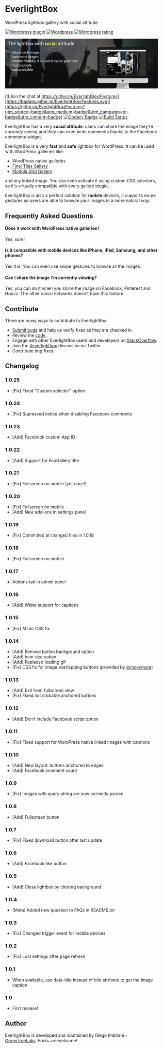 # EverlightBox

WordPress lightbox gallery with social attitude

[![Wordpress plugin](http://img.shields.io/wordpress/plugin/v/everlightbox.svg)](https://wordpress.org/plugins/everlightbox/)
[![Wordpress](http://img.shields.io/wordpress/plugin/dt/everlightbox.svg)](https://wordpress.org/plugins/everlightbox/)
[![Wordpress rating](http://img.shields.io/wordpress/plugin/r/everlightbox.svg)](https://wordpress.org/plugins/everlightbox/)


![EverlightBox](images/banner-772x250.png)

[![Join the chat at https://gitter.im/EverlightBox/Features](https://badges.gitter.im/EverlightBox/Features.svg)](https://gitter.im/EverlightBox/Features?utm_source=badge&utm_medium=badge&utm_campaign=pr-badge&utm_content=badge)
[![Codacy Badge](https://api.codacy.com/project/badge/Grade/6a939df5f4e4464ea6f55348ffe76169)](https://www.codacy.com/app/diego_8/EverlightBox?utm_source=github.com&amp;utm_medium=referral&amp;utm_content=GreenTreeLabs/EverlightBox&amp;utm_campaign=Badge_Grade)
[![Build Status](https://travis-ci.org/GreenTreeLabs/EverlightBox.svg?branch=master)](https://travis-ci.org/GreenTreeLabs/EverlightBox)

EverlightBox has a very **social attitude**: users can share the image they're *currently* seeing and they can even write comments thanks to the Facebook comments widget.

EverlightBox is a very **fast** and **safe** lightbox for WordPress. It can be used with WordPress galleries like:

- WordPress native galleries
- [Final Tiles Gallery](https://wordpress.org/plugins/final-tiles-grid-gallery-lite/)
- [Modula Grid Gallery](https://wordpress.org/plugins/modula-best-grid-gallery/)
 
and any linked image. You can even activate it using custom CSS selectors, so it's virtually compatible with every gallery plugin.

EverlightBox is also a perfect solution for **mobile** devices, it supports swipe gestures so users are able to browse your images in a more natural way.

## Frequently Asked Questions

#### Does it work with WordPress native galleries?
Yes, sure!

#### Is it compatible with mobile devices like iPhone, iPad, Samsung, and other phones?
Yes it is. You can even use swipe gestures to browse all the images.

#### Can I share the image I'm currently viewing?
Yes, you can do it when you share the image on Facebook, Pinterest and Houzz. The other social networks doesn't have this feature.

## Contribute

There are many ways to contribute to EverlightBox.
* [Submit bugs](https://github.com/GreenTreeLabs/EverlightBox/issues) and help us verify fixes as they are checked in.
* Review the [code](https://github.com/GreenTreeLabs/EverlightBox/pulls).
* Engage with other EverlightBox users and developers on [StackOverflow](http://stackoverflow.com/questions/tagged/everlightbox). 
* Join the [#everlightbox](http://twitter.com/#!/search/realtime/%23everlightbox) discussion on Twitter.
* Contribute bug fixes.

## Changelog 

### 1.0.25
- [Fix] Fixed "Custom selector" option

### 1.0.24
- [Fix] Supressed notice when disabling Facebook comments

### 1.0.23
- [Add] Facebook custom App ID

### 1.0.22
- [Add] Support for FooGallery title

### 1.0.21
- [Fix] Fullscreen on mobile (yet once!)

### 1.0.20
- [Fix] Fullscreen on mobile
- [Add] New add-ons in settings panel

### 1.0.19
- [Fix] Committed al changed files in 1.0.18

### 1.0.18
- [Fix] Fullscreen on mobile

### 1.0.17
- Addons tab in admin panel

### 1.0.16
- [Add] Wider support for captions

### 1.0.15
- [Fix] Minor CSS fix

### 1.0.14
- [Add] Remove button background option
- [Add] Icon size option
- [Add] Replaced loading gif
- [Fix] CSS fix for image overlapping buttons (provided by [@moxymore](https://wordpress.org/support/users/moxymore/))

### 1.0.13 
- [Add] Exit from fullscreen view
- [Fix] Fixed not clickable anchored buttons

### 1.0.12
- [Add] Don't include Facebook script option

### 1.0.11
- [Fix] Fixed support for WordPress native linked images with captions

### 1.0.10
- [Add] New layout: buttons anchored to edges
- [Add] Facebook comment count

### 1.0.9
- [Fix] Images with query string are now correctly parsed

### 1.0.8
- [Add] Fullscreen button

### 1.0.7
- [Fix] Fixed download button after last update

### 1.0.6
- [Add] Facebook like button

### 1.0.5
- [Add] Close lightbox by clicking background

### 1.0.4
- [Meta] Added new question to FAQs in README.txt

### 1.0.3

- [Fix] Changed trigger event for mobile devices

### 1.0.2

- [Fix] Lost settings after page refresh

### 1.0.1

- When available, use data-title instead of title attribute to get the image caption

### 1.0

- First release!

## Author

EverlightBox is developed and mantained by Diego Imbriani - [GreenTreeLabs](http://www.greentreelabs.net). Forks are welcome!